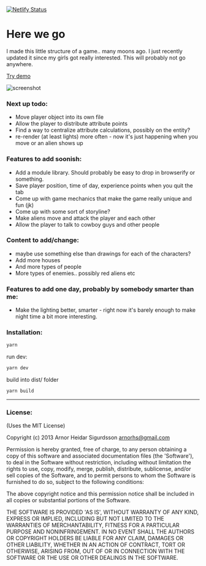 [![Netlify Status](https://api.netlify.com/api/v1/badges/6c0d024c-6ee2-4b5d-b942-74bf0b9d3e24/deploy-status)](https://app.netlify.com/sites/here-we-go/deploys)

# Here we go

I made this little structure of a game.. many moons ago. I just recently updated it
since my girls got really interested. This will probably not go anywhere.

[Try demo](https://here-we-go.netlify.app)

![screenshot](https://user-images.githubusercontent.com/61151/140666445-a39cae09-1031-48e9-a8c4-a927dfe88042.png)

### Next up todo:
- Move player object into its own file
- Allow the player to distribute attribute points
- Find a way to centralize attribute calculations, possibly on the entity?
- re-render (at least lights) more often - now it's just happening when you move or
  an alien shows up

### Features to add soonish:
- Add a module library. Should probably be easy to drop in browserify or something.
- Save player position, time of day, experience points when you quit the tab
- Come up with game mechanics that make the game really unique and fun (jk)
- Come up with some sort of storyline?
- Make aliens move and attack the player and each other
- Allow the player to talk to cowboy guys and other people

### Content to add/change:
- maybe use something else than drawings for each of the characters?
- Add more houses
- And more types of people
- More types of enemies.. possibly red aliens etc

### Features to add one day, probably by somebody smarter than me:
- Make the lighting better, smarter - right now it's barely enough to make
  night time a bit more interesting.

### Installation:

```sh
yarn
```

run dev:
```sh
yarn dev
```

build into dist/ folder
```sh
yarn build
```

---

### License:

(Uses the MIT License)

Copyright (c) 2013 Arnor Heidar Sigurdsson <arnorhs@gmail.com>

Permission is hereby granted, free of charge, to any person obtaining a
copy of this software and associated documentation files (the 'Software'), to
deal in the Software without restriction, including without limitation the rights
to use, copy, modify, merge, publish, distribute, sublicense, and/or sell copies
of the Software, and to permit persons to whom the Software is furnished to do
so, subject to the following conditions:

The above copyright notice and this permission notice shall be included in all
copies or substantial portions of the Software.

THE SOFTWARE IS PROVIDED 'AS IS', WITHOUT WARRANTY OF ANY KIND, EXPRESS OR
IMPLIED, INCLUDING BUT NOT LIMITED TO THE WARRANTIES OF MERCHANTABILITY, FITNESS
FOR A PARTICULAR PURPOSE AND NONINFRINGEMENT. IN NO EVENT SHALL THE AUTHORS OR
COPYRIGHT HOLDERS BE LIABLE FOR ANY CLAIM, DAMAGES OR OTHER LIABILITY, WHETHER
IN AN ACTION OF CONTRACT, TORT OR OTHERWISE, ARISING FROM, OUT OF OR IN
CONNECTION WITH THE SOFTWARE OR THE USE OR OTHER DEALINGS IN THE SOFTWARE.

